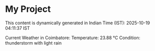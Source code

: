 # My Project

This content is dynamically generated in Indian Time (IST): 2025-10-19 04:11:37 IST


Current Weather in Coimbatore:
Temperature: 23.88 °C
Condition: thunderstorm with light rain
